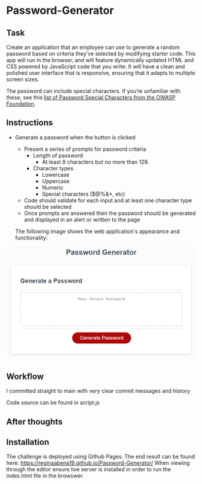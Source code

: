 # Password-Generator

## Task
Create an application that an employee can use to generate a random password based on criteria they’ve selected by modifying starter code. This app will run in the browser, and will feature dynamically updated HTML and CSS powered by JavaScript code that you write. It will have a clean and polished user interface that is responsive, ensuring that it adapts to multiple screen sizes.

The password can include special characters. If you’re unfamiliar with these, see this [list of Password Special Characters from the OWASP Foundation](https://www.owasp.org/index.php/Password_special_characters).

## Instructions
* Generate a password when the button is clicked
  * Present a series of prompts for password criteria
    * Length of password
      * At least 8 characters but no more than 128.
    * Character types
      * Lowercase
      * Uppercase
      * Numeric
      * Special characters ($@%&*, etc)
  * Code should validate for each input and at least one character type should be selected
  * Once prompts are answered then the password should be generated and displayed in an alert or written to the page

  The following image shows the web application's appearance and functionality:

![password generator demo](/assets/05-javascript-challenge-demo.png)


## Workflow
I committed straight to main with very clear commit messages and history

Code source can be found in script.js

## After thoughts

## Installation

The challenge is deployed using Github Pages. The end result can be found here: https://reginaabena19.github.io/Password-Generator/ When viewing through the editor ensure live server is installed in order to run the index.html file in the browswer.

